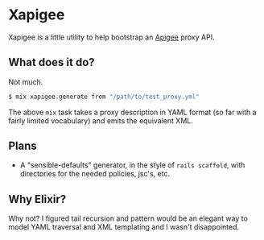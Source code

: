 Xapigee
=======

Xapigee is a little utility to help bootstrap an
[Apigee](http://apigee.com/about/) proxy API.

## What does it do?

Not much.

```sh
$ mix xapigee.generate from "/path/to/test_proxy.yml"
```

The above `mix` task takes a proxy description in YAML format (so far with a
fairly limited vocabulary) and emits the equivalent XML.

## Plans

- A "sensible-defaults" generator, in the style of `rails scaffold`, with
directories for the needed policies, jsc's, etc.

## Why Elixir?

Why not? I figured tail recursion and pattern would be an elegant way to model
YAML traversal and XML templating and I wasn't disappointed.
